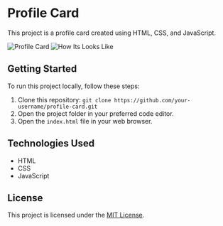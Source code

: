  # Profile Card

This project is a profile card created using HTML, CSS, and JavaScript.

![Profile Card](https://github.com/cyber-bytezz/Profile-Card/assets/130319315/29614138-4a5f-4de2-991f-6f260656a285)
![How Its Looks Like](https://github.com/cyber-bytezz/Profile-Card/assets/130319315/b6db9203-97ca-4b19-834d-b44dfa76e21a)

 
## Getting Started

To run this project locally, follow these steps:

1. Clone this repository: `git clone https://github.com/your-username/profile-card.git`
2. Open the project folder in your preferred code editor.
3. Open the `index.html` file in your web browser.

## Technologies Used

- HTML
- CSS
- JavaScript

## License

This project is licensed under the [MIT License](LICENSE).
